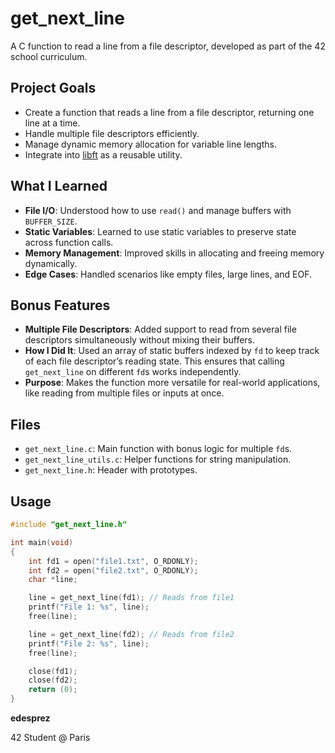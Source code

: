 # get_next_line

A C function to read a line from a file descriptor, developed as part of the 42 school curriculum.

## Project Goals
- Create a function that reads a line from a file descriptor, returning one line at a time.
- Handle multiple file descriptors efficiently.
- Manage dynamic memory allocation for variable line lengths.
- Integrate into [libft](https://github.com/evandspr/libft) as a reusable utility.

## What I Learned
- **File I/O**: Understood how to use `read()` and manage buffers with `BUFFER_SIZE`.
- **Static Variables**: Learned to use static variables to preserve state across function calls.
- **Memory Management**: Improved skills in allocating and freeing memory dynamically.
- **Edge Cases**: Handled scenarios like empty files, large lines, and EOF.

## Bonus Features
- **Multiple File Descriptors**: Added support to read from several file descriptors simultaneously without mixing their buffers.
- **How I Did It**: Used an array of static buffers indexed by `fd` to keep track of each file descriptor’s reading state. This ensures that calling `get_next_line` on different `fd`s works independently.
- **Purpose**: Makes the function more versatile for real-world applications, like reading from multiple files or inputs at once.

## Files
- `get_next_line.c`: Main function with bonus logic for multiple `fd`s.
- `get_next_line_utils.c`: Helper functions for string manipulation.
- `get_next_line.h`: Header with prototypes.

## Usage
```c
#include "get_next_line.h"

int main(void)
{
    int fd1 = open("file1.txt", O_RDONLY);
    int fd2 = open("file2.txt", O_RDONLY);
    char *line;

    line = get_next_line(fd1); // Reads from file1
    printf("File 1: %s", line);
    free(line);

    line = get_next_line(fd2); // Reads from file2
    printf("File 2: %s", line);
    free(line);

    close(fd1);
    close(fd2);
    return (0);
}
```
**edesprez**

42 Student @ Paris
